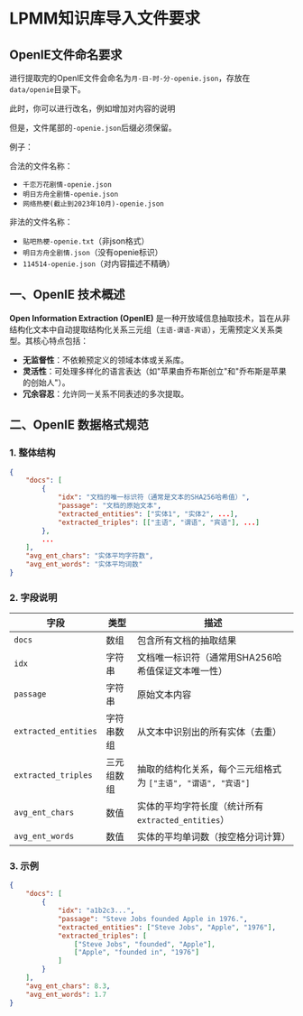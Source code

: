 # LPMM知识库导入文件要求


## OpenIE文件命名要求

进行提取完的OpenIE文件会命名为`月-日-时-分-openie.json`，存放在`data/openie`目录下。

此时，你可以进行改名，例如增加对内容的说明

但是，文件尾部的`-openie.json`后缀必须保留。

例子：

合法的文件名称：

- `千恋万花剧情-openie.json`
- `明日方舟全剧情-openie.json`
- `网络热梗(截止到2023年10月)-openie.json`

非法的文件名称：
- `贴吧热梗-openie.txt`（非json格式）
- `明日方舟全剧情.json`（没有openie标识）
- `114514-openie.json`（对内容描述不精确）


## 一、OpenIE 技术概述
**Open Information Extraction (OpenIE)** 是一种开放域信息抽取技术，旨在从非结构化文本中自动提取结构化关系三元组（`主语-谓语-宾语`），无需预定义关系类型。其核心特点包括：
- **无监督性**：不依赖预定义的领域本体或关系库。
- **灵活性**：可处理多样化的语言表达（如"苹果由乔布斯创立"和"乔布斯是苹果的创始人"）。
- **冗余容忍**：允许同一关系不同表述的多次提取。

## 二、OpenIE 数据格式规范
### 1. 整体结构
```json
{
    "docs": [
        {
            "idx": "文档的唯一标识符（通常是文本的SHA256哈希值）",
            "passage": "文档的原始文本",
            "extracted_entities": ["实体1", "实体2", ...],
            "extracted_triples": [["主语", "谓语", "宾语"], ...]
        },
        ...
    ],
    "avg_ent_chars": "实体平均字符数",
    "avg_ent_words": "实体平均词数"
}
```

### 2. 字段说明
| 字段                | 类型       | 描述                                                                 |
|---------------------|------------|----------------------------------------------------------------------|
| `docs`              | 数组       | 包含所有文档的抽取结果                                               |
| `idx`               | 字符串     | 文档唯一标识符（通常用SHA256哈希值保证文本唯一性）                   |
| `passage`           | 字符串     | 原始文本内容                                                         |
| `extracted_entities`| 字符串数组 | 从文本中识别出的所有实体（去重）                                     |
| `extracted_triples` | 三元组数组 | 抽取的结构化关系，每个三元组格式为 `["主语", "谓语", "宾语"]`        |
| `avg_ent_chars`     | 数值       | 实体的平均字符长度（统计所有`extracted_entities`）                   |
| `avg_ent_words`     | 数值       | 实体的平均单词数（按空格分词计算）                                   |

### 3. 示例
```json
{
    "docs": [
        {
            "idx": "a1b2c3...",
            "passage": "Steve Jobs founded Apple in 1976.",
            "extracted_entities": ["Steve Jobs", "Apple", "1976"],
            "extracted_triples": [
                ["Steve Jobs", "founded", "Apple"],
                ["Apple", "founded in", "1976"]
            ]
        }
    ],
    "avg_ent_chars": 8.3,
    "avg_ent_words": 1.7
}
```

